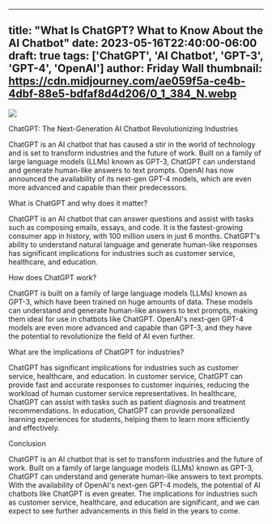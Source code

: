 
---
title: "What Is ChatGPT? What to Know About the AI Chatbot"
date: 2023-05-16T22:40:00-06:00
draft: true
tags: ['ChatGPT', 'AI Chatbot', 'GPT-3', 'GPT-4', 'OpenAI']
author: Friday Wall
thumbnail: https://cdn.midjourney.com/ae059f5a-ce4b-4dbf-88e5-bdfaf8d4d206/0_1_384_N.webp
---

![](https://cdn.midjourney.com/ae059f5a-ce4b-4dbf-88e5-bdfaf8d4d206/0_1.webp)


ChatGPT: The Next-Generation AI Chatbot Revolutionizing Industries

ChatGPT is an AI chatbot that has caused a stir in the world of technology and is set to transform industries and the future of work. Built on a family of large language models (LLMs) known as GPT-3, ChatGPT can understand and generate human-like answers to text prompts. OpenAI has now announced the availability of its next-gen GPT-4 models, which are even more advanced and capable than their predecessors.

What is ChatGPT and why does it matter?

ChatGPT is an AI chatbot that can answer questions and assist with tasks such as composing emails, essays, and code. It is the fastest-growing consumer app in history, with 100 million users in just 6 months. ChatGPT's ability to understand natural language and generate human-like responses has significant implications for industries such as customer service, healthcare, and education.

How does ChatGPT work?

ChatGPT is built on a family of large language models (LLMs) known as GPT-3, which have been trained on huge amounts of data. These models can understand and generate human-like answers to text prompts, making them ideal for use in chatbots like ChatGPT. OpenAI's next-gen GPT-4 models are even more advanced and capable than GPT-3, and they have the potential to revolutionize the field of AI even further.

What are the implications of ChatGPT for industries?

ChatGPT has significant implications for industries such as customer service, healthcare, and education. In customer service, ChatGPT can provide fast and accurate responses to customer inquiries, reducing the workload of human customer service representatives. In healthcare, ChatGPT can assist with tasks such as patient diagnosis and treatment recommendations. In education, ChatGPT can provide personalized learning experiences for students, helping them to learn more efficiently and effectively.

Conclusion

ChatGPT is an AI chatbot that is set to transform industries and the future of work. Built on a family of large language models (LLMs) known as GPT-3, ChatGPT can understand and generate human-like answers to text prompts. With the availability of OpenAI's next-gen GPT-4 models, the potential of AI chatbots like ChatGPT is even greater. The implications for industries such as customer service, healthcare, and education are significant, and we can expect to see further advancements in this field in the years to come.


            